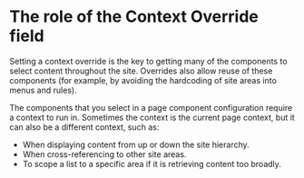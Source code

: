 # The role of the Context Override field

Setting a context override is the key to getting many of the components to select content throughout the site. Overrides also allow reuse of these components \(for example, by avoiding the hardcoding of site areas into menus and rules\).

The components that you select in a page component configuration require a context to run in. Sometimes the context is the current page context, but it can also be a different context, such as:

-   When displaying content from up or down the site hierarchy.
-   When cross-referencing to other site areas.
-   To scope a list to a specific area if it is retrieving content too broadly.


